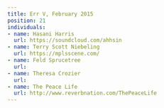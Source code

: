 ```yaml
---
title: Err V, February 2015
position: 21
individuals:
- name: Hasani Harris
  url: https://soundcloud.com/ahhsin
- name: Terry Scott Niebeling
  url: https://mplsscene.com/
- name: Feld Sprucetree
  url: 
- name: Theresa Crozier
  url: 
- name: The Peace Life
  url: http://www.reverbnation.com/ThePeaceLife
---
```


